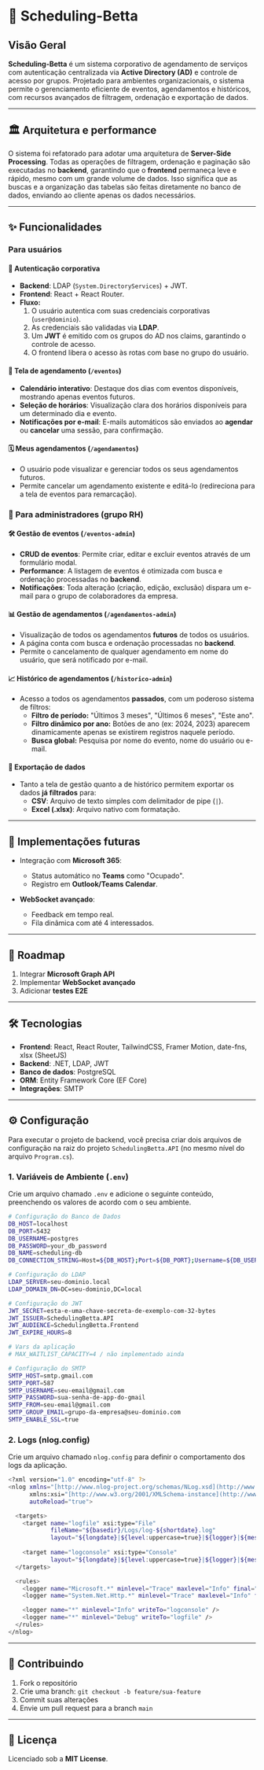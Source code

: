 # 📄 Scheduling-Betta

## Visão Geral

**Scheduling-Betta** é um sistema corporativo de agendamento de serviços com autenticação centralizada via **Active Directory (AD)** e controle de acesso por grupos. Projetado para ambientes organizacionais, o sistema permite o gerenciamento eficiente de eventos, agendamentos e históricos, com recursos avançados de filtragem, ordenação e exportação de dados.

---

## 🏛️ Arquitetura e performance

O sistema foi refatorado para adotar uma arquitetura de **Server-Side Processing**. Todas as operações de filtragem, ordenação e paginação são executadas no **backend**, garantindo que o **frontend** permaneça leve e rápido, mesmo com um grande volume de dados. Isso significa que as buscas e a organização das tabelas são feitas diretamente no banco de dados, enviando ao cliente apenas os dados necessários.

---

## ✨ Funcionalidades

### Para usuários

#### 🔐 Autenticação corporativa
- **Backend**: LDAP (`System.DirectoryServices`) + JWT.
- **Frontend**: React + React Router.
- **Fluxo:**
  1. O usuário autentica com suas credenciais corporativas (`user@dominio`).
  2. As credenciais são validadas via **LDAP**.
  3. Um **JWT** é emitido com os grupos do AD nos claims, garantindo o controle de acesso.
  4. O frontend libera o acesso às rotas com base no grupo do usuário.

#### 📅 Tela de agendamento (`/eventos`)
- **Calendário interativo**: Destaque dos dias com eventos disponíveis, mostrando apenas eventos futuros.
- **Seleção de horários**: Visualização clara dos horários disponíveis para um determinado dia e evento.
- **Notificações por e-mail**: E-mails automáticos são enviados ao **agendar** ou **cancelar** uma sessão, para confirmação.

#### 🗓️ Meus agendamentos (`/agendamentos`)
- O usuário pode visualizar e gerenciar todos os seus agendamentos futuros.
- Permite cancelar um agendamento existente e editá-lo (redireciona para a tela de eventos para remarcação).

### 🚀 Para administradores (grupo RH)

#### 🛠️ Gestão de eventos (`/eventos-admin`)
- **CRUD de eventos**: Permite criar, editar e excluir eventos através de um formulário modal.
- **Performance**: A listagem de eventos é otimizada com busca e ordenação processadas no **backend**.
- **Notificações**: Toda alteração (criação, edição, exclusão) dispara um e-mail para o grupo de colaboradores da empresa.

#### 📊 Gestão de agendamentos (`/agendamentos-admin`)
- Visualização de todos os agendamentos **futuros** de todos os usuários.
- A página conta com busca e ordenação processadas no **backend**.
- Permite o cancelamento de qualquer agendamento em nome do usuário, que será notificado por e-mail.

#### 📈 Histórico de agendamentos (`/historico-admin`)
- Acesso a todos os agendamentos **passados**, com um poderoso sistema de filtros:
  - **Filtro de período:** "Últimos 3 meses", "Últimos 6 meses", "Este ano".
  - **Filtro dinâmico por ano:** Botões de ano (ex: 2024, 2023) aparecem dinamicamente apenas se existirem registros naquele período.
  - **Busca global:** Pesquisa por nome do evento, nome do usuário ou e-mail.

#### 📁 Exportação de dados
- Tanto a tela de gestão quanto a de histórico permitem exportar os dados **já filtrados** para:
  - **CSV**: Arquivo de texto simples com delimitador de pipe (`|`).
  - **Excel (.xlsx)**: Arquivo nativo com formatação.

---

## 🧩 Implementações futuras

- Integração com **Microsoft 365**:
  - Status automático no **Teams** como "Ocupado".
  - Registro em **Outlook/Teams Calendar**.

- **WebSocket avançado**:
  - Feedback em tempo real.
  - Fila dinâmica com até 4 interessados.

---

## 🚧 Roadmap

1. Integrar **Microsoft Graph API**
2. Implementar **WebSocket avançado**
3. Adicionar **testes E2E**

---

## 🛠️ Tecnologias

- **Frontend**: React, React Router, TailwindCSS, Framer Motion, date-fns, xlsx (SheetJS)
- **Backend**: .NET, LDAP, JWT
- **Banco de dados**: PostgreSQL
- **ORM**: Entity Framework Core (EF Core)
- **Integrações**: SMTP

---

## ⚙️ Configuração

Para executar o projeto de backend, você precisa criar dois arquivos de configuração na raiz do projeto `SchedulingBetta.API` (no mesmo nível do arquivo `Program.cs`).

### 1. Variáveis de Ambiente (`.env`)

Crie um arquivo chamado `.env` e adicione o seguinte conteúdo, preenchendo os valores de acordo com o seu ambiente.

```bash
# Configuração do Banco de Dados
DB_HOST=localhost
DB_PORT=5432
DB_USERNAME=postgres
DB_PASSWORD=your_db_password
DB_NAME=scheduling-db
DB_CONNECTION_STRING=Host=${DB_HOST};Port=${DB_PORT};Username=${DB_USERNAME};Password=${DB_PASSWORD};Database=${DB_NAME}

# Configuração do LDAP
LDAP_SERVER=seu-dominio.local
LDAP_DOMAIN_DN=DC=seu-dominio,DC=local

# Configuração do JWT
JWT_SECRET=esta-e-uma-chave-secreta-de-exemplo-com-32-bytes
JWT_ISSUER=SchedulingBetta.API
JWT_AUDIENCE=SchedulingBetta.Frontend
JWT_EXPIRE_HOURS=8

# Vars da aplicação
# MAX_WAITLIST_CAPACITY=4 / não implementado ainda

# Configuração do SMTP
SMTP_HOST=smtp.gmail.com
SMTP_PORT=587
SMTP_USERNAME=seu-email@gmail.com
SMTP_PASSWORD=sua-senha-de-app-do-gmail
SMTP_FROM=seu-email@gmail.com
SMTP_GROUP_EMAIL=grupo-da-empresa@seu-dominio.com
SMTP_ENABLE_SSL=true
```

### 2. Logs (nlog.config)

Crie um arquivo chamado `nlog.config` para definir o comportamento dos logs da aplicação.

```bash
<?xml version="1.0" encoding="utf-8" ?>
<nlog xmlns="[http://www.nlog-project.org/schemas/NLog.xsd](http://www.nlog-project.org/schemas/NLog.xsd)"
      xmlns:xsi="[http://www.w3.org/2001/XMLSchema-instance](http://www.w3.org/2001/XMLSchema-instance)"
      autoReload="true">

  <targets>
    <target name="logfile" xsi:type="File"
            fileName="${basedir}/Logs/log-${shortdate}.log"
            layout="${longdate}|${level:uppercase=true}|${logger}|${message} ${exception:format=tostring}" />
    
    <target name="logconsole" xsi:type="Console" 
            layout="${longdate}|${level:uppercase=true}|${logger}|${message}" />
  </targets>

  <rules>
    <logger name="Microsoft.*" minlevel="Trace" maxlevel="Info" final="true" />
    <logger name="System.Net.Http.*" minlevel="Trace" maxlevel="Info" final="true" />

    <logger name="*" minlevel="Info" writeTo="logconsole" />
    <logger name="*" minlevel="Debug" writeTo="logfile" />
  </rules>
</nlog>
```

---

## 🤝 Contribuindo

1. Fork o repositório
2. Crie uma branch: `git checkout -b feature/sua-feature`
3. Commit suas alterações
4. Envie um pull request para a branch `main`

---

## 📄 Licença

Licenciado sob a **MIT License**.
